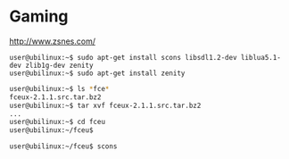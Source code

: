 # Gaming

http://www.zsnes.com/

```
user@ubilinux:~$ sudo apt-get install scons libsdl1.2-dev liblua5.1-dev zlib1g-dev zenity
user@ubilinux:~$ sudo apt-get install zenity
```

```sh
user@ubilinux:~$ ls *fce*
fceux-2.1.1.src.tar.bz2
user@ubilinux:~$ tar xvf fceux-2.1.1.src.tar.bz2
...
user@ubilinux:~$ cd fceu
user@ubilinux:~/fceu$ 
```

```sh
user@ubilinux:~/fceu$ scons
```
